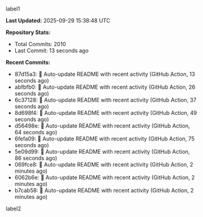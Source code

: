 
label1 
<!-- ACTIVITY_START -->
**Last Updated:** 2025-09-29 15:38:48 UTC

**Repository Stats:**
- Total Commits: 2010
- Last Commit: 13 seconds ago

**Recent Commits:**
- 87d15a3: 🤖 Auto-update README with recent activity (GitHub Action, 13 seconds ago)
- abfbfb0: 🤖 Auto-update README with recent activity (GitHub Action, 26 seconds ago)
- 6c37128: 🤖 Auto-update README with recent activity (GitHub Action, 37 seconds ago)
- 8d698f4: 🤖 Auto-update README with recent activity (GitHub Action, 49 seconds ago)
- d56498e: 🤖 Auto-update README with recent activity (GitHub Action, 64 seconds ago)
- 6fefa09: 🤖 Auto-update README with recent activity (GitHub Action, 75 seconds ago)
- 5e09d99: 🤖 Auto-update README with recent activity (GitHub Action, 86 seconds ago)
- 069fce8: 🤖 Auto-update README with recent activity (GitHub Action, 2 minutes ago)
- 6062b6e: 🤖 Auto-update README with recent activity (GitHub Action, 2 minutes ago)
- b7cab58: 🤖 Auto-update README with recent activity (GitHub Action, 2 minutes ago)
<!-- ACTIVITY_END -->

label2
